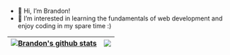 - 👋 Hi, I’m Brandon!
- 👀 I’m interested in learning the fundamentals of web development and enjoy coding in my spare time :) 

| <a href="https://github.com/anuraghazra/github-readme-stats"><img align="center" src="https://github-readme-stats.vercel.app/api?username=xyzuka&show_icons=true&include_all_commits=true&theme=buefy&hide_border=true" alt="Brandon's github stats" /></a> | <a href="https://github.com/anuraghazra/github-readme-stats"><img align="center" src="https://github-readme-stats.vercel.app/api/top-langs/?username=xyzuka&layout=compact&theme=buefy&hide_border=true" /></a> |
| ------------- | ------------- |

<br />
<br />


<!---
xyzuka/xyzuka is a ✨ special ✨ repository because its `README.md` (this file) appears on your GitHub profile.
You can click the Preview link to take a look at your changes.
--->

